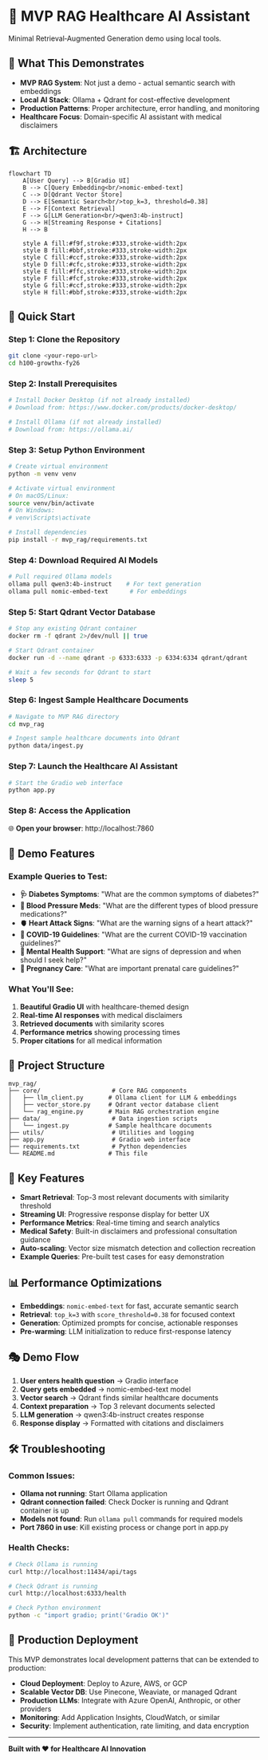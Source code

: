 # 🏥 MVP RAG Healthcare AI Assistant

Minimal Retrieval‑Augmented Generation demo using local tools.

## 🎯 What This Demonstrates

- **MVP RAG System**: Not just a demo - actual semantic search with embeddings
- **Local AI Stack**: Ollama + Qdrant for cost-effective development
- **Production Patterns**: Proper architecture, error handling, and monitoring
- **Healthcare Focus**: Domain-specific AI assistant with medical disclaimers

## 🏗️ Architecture

```mermaid
flowchart TD
    A[User Query] --> B[Gradio UI]
    B --> C[Query Embedding<br/>nomic-embed-text]
    C --> D[Qdrant Vector Store]
    D --> E[Semantic Search<br/>top_k=3, threshold=0.38]
    E --> F[Context Retrieval]
    F --> G[LLM Generation<br/>qwen3:4b-instruct]
    G --> H[Streaming Response + Citations]
    H --> B
    
    style A fill:#f9f,stroke:#333,stroke-width:2px
    style B fill:#bbf,stroke:#333,stroke-width:2px
    style C fill:#ccf,stroke:#333,stroke-width:2px
    style D fill:#cfc,stroke:#333,stroke-width:2px
    style E fill:#ffc,stroke:#333,stroke-width:2px
    style F fill:#fcf,stroke:#333,stroke-width:2px
    style G fill:#ccf,stroke:#333,stroke-width:2px
    style H fill:#bbf,stroke:#333,stroke-width:2px
```

## 🚀 Quick Start

### Step 1: Clone the Repository
```bash
git clone <your-repo-url>
cd h100-growthx-fy26
```

### Step 2: Install Prerequisites
```bash
# Install Docker Desktop (if not already installed)
# Download from: https://www.docker.com/products/docker-desktop/

# Install Ollama (if not already installed)
# Download from: https://ollama.ai/
```

### Step 3: Setup Python Environment
```bash
# Create virtual environment
python -m venv venv

# Activate virtual environment
# On macOS/Linux:
source venv/bin/activate
# On Windows:
# venv\Scripts\activate

# Install dependencies
pip install -r mvp_rag/requirements.txt
```

### Step 4: Download Required AI Models
```bash
# Pull required Ollama models
ollama pull qwen3:4b-instruct    # For text generation
ollama pull nomic-embed-text      # For embeddings
```

### Step 5: Start Qdrant Vector Database
```bash
# Stop any existing Qdrant container
docker rm -f qdrant 2>/dev/null || true

# Start Qdrant container
docker run -d --name qdrant -p 6333:6333 -p 6334:6334 qdrant/qdrant

# Wait a few seconds for Qdrant to start
sleep 5
```

### Step 6: Ingest Sample Healthcare Documents
```bash
# Navigate to MVP RAG directory
cd mvp_rag

# Ingest sample healthcare documents into Qdrant
python data/ingest.py
```

### Step 7: Launch the Healthcare AI Assistant
```bash
# Start the Gradio web interface
python app.py
```

### Step 8: Access the Application
🌐 **Open your browser**: http://localhost:7860

## 🎯 Demo Features

### Example Queries to Test:
- **🩺 Diabetes Symptoms**: "What are the common symptoms of diabetes?"
- **💊 Blood Pressure Meds**: "What are the different types of blood pressure medications?"
- **🫀 Heart Attack Signs**: "What are the warning signs of a heart attack?"
- **🦠 COVID-19 Guidelines**: "What are the current COVID-19 vaccination guidelines?"
- **🧠 Mental Health Support**: "What are signs of depression and when should I seek help?"
- **👶 Pregnancy Care**: "What are important prenatal care guidelines?"

### What You'll See:
1. **Beautiful Gradio UI** with healthcare-themed design
2. **Real-time AI responses** with medical disclaimers
3. **Retrieved documents** with similarity scores
4. **Performance metrics** showing processing times
5. **Proper citations** for all medical information

## 📁 Project Structure

```
mvp_rag/
├── core/                    # Core RAG components
│   ├── llm_client.py       # Ollama client for LLM & embeddings
│   ├── vector_store.py     # Qdrant vector database client
│   └── rag_engine.py       # Main RAG orchestration engine
├── data/                    # Data ingestion scripts
│   └── ingest.py           # Sample healthcare documents
├── utils/                   # Utilities and logging
├── app.py                   # Gradio web interface
├── requirements.txt         # Python dependencies
└── README.md               # This file
```

## 🔧 Key Features

- **Smart Retrieval**: Top-3 most relevant documents with similarity threshold
- **Streaming UI**: Progressive response display for better UX
- **Performance Metrics**: Real-time timing and search analytics
- **Medical Safety**: Built-in disclaimers and professional consultation guidance
- **Auto-scaling**: Vector size mismatch detection and collection recreation
- **Example Queries**: Pre-built test cases for easy demonstration

## 📊 Performance Optimizations

- **Embeddings**: `nomic-embed-text` for fast, accurate semantic search
- **Retrieval**: `top_k=3` with `score_threshold=0.38` for focused context
- **Generation**: Optimized prompts for concise, actionable responses
- **Pre-warming**: LLM initialization to reduce first-response latency

## 🎭 Demo Flow

1. **User enters health question** → Gradio interface
2. **Query gets embedded** → nomic-embed-text model
3. **Vector search** → Qdrant finds similar healthcare documents
4. **Context preparation** → Top 3 relevant documents selected
5. **LLM generation** → qwen3:4b-instruct creates response
6. **Response display** → Formatted with citations and disclaimers

## 🛠️ Troubleshooting

### Common Issues:
- **Ollama not running**: Start Ollama application
- **Qdrant connection failed**: Check Docker is running and Qdrant container is up
- **Models not found**: Run `ollama pull` commands for required models
- **Port 7860 in use**: Kill existing process or change port in app.py

### Health Checks:
```bash
# Check Ollama is running
curl http://localhost:11434/api/tags

# Check Qdrant is running
curl http://localhost:6333/health

# Check Python environment
python -c "import gradio; print('Gradio OK')"
```

## 🚀 Production Deployment

This MVP demonstrates local development patterns that can be extended to production:

- **Cloud Deployment**: Deploy to Azure, AWS, or GCP
- **Scalable Vector DB**: Use Pinecone, Weaviate, or managed Qdrant
- **Production LLMs**: Integrate with Azure OpenAI, Anthropic, or other providers
- **Monitoring**: Add Application Insights, CloudWatch, or similar
- **Security**: Implement authentication, rate limiting, and data encryption

---

**Built with ❤️ for Healthcare AI Innovation**
